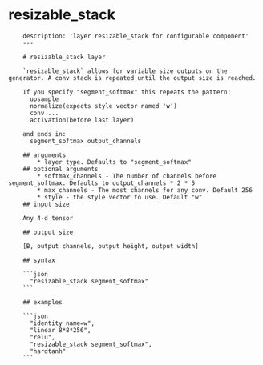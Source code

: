 # resizable\_stack

```text
    description: 'layer resizable_stack for configurable component'
    ---

    # resizable_stack layer

    `resizable_stack` allows for variable size outputs on the generator. A conv stack is repeated until the output size is reached.

    If you specify "segment_softmax" this repeats the pattern:
      upsample
      normalize(expects style vector named 'w')
      conv ...
      activation(before last layer)

    and ends in:
      segment_softmax output_channels

    ## arguments
        * layer type. Defaults to "segment_softmax"
    ## optional arguments
        * softmax_channels - The number of channels before segment_softmax. Defaults to output_channels * 2 * 5
        * max_channels - The most channels for any conv. Default 256
        * style - the style vector to use. Default "w"
    ## input size

    Any 4-d tensor

    ## output size

    [B, output channels, output height, output width]

    ## syntax

    ```json
      "resizable_stack segment_softmax"
    ```

    ## examples

    ```json
      "identity name=w",
      "linear 8*8*256",
      "relu",
      "resizable_stack segment_softmax",
      "hardtanh"
    ```
```

